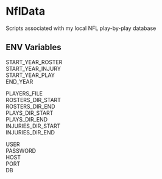 # NflData
Scripts associated with my local NFL play-by-play database 

## ENV Variables
START_YEAR_ROSTER\
START_YEAR_INJURY\
START_YEAR_PLAY\
END_YEAR

PLAYERS_FILE\
ROSTERS_DIR_START\
ROSTERS_DIR_END\
PLAYS_DIR_START\
PLAYS_DIR_END\
INJURIES_DIR_START\
INJURIES_DIR_END

USER\
PASSWORD\
HOST\
PORT\
DB

